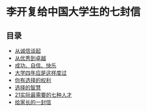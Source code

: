 李开复给中国大学生的七封信
===
## 目录
* [从诚信谈起](./seven-letters/从诚信谈起.md)
* [从优秀到卓越](./seven-letters/从优秀到卓越.md)
* [成功、自信、快乐](./seven-letters/成功、自信、快乐.md)
* [大学四年应是这样度过](./seven-letters/大学四年应是这样度过.md)
* [你有选择的权利](./seven-letters/你有选择的权利.md)
* [选择的智慧](./seven-letters/选择的智慧.md)
* [21实际最需要的七种人才](./seven-letters/21实际最需要的七种人才.md)
* [给家长的一封信](./seven-letters/给家长的一封信.md)
